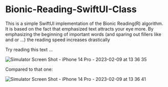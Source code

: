 # Bionic-Reading-SwiftUI-Class
This is a simple SwiftUI implementation of the Bionic Reading(R) algorithm. It is based on the fact that emphasized text attracts your eye more. By emphasizing the beginning of important words (and sparing out fillers like and or ...) the reading speed increases drastically

Try reading this text ...

![Simulator Screen Shot - iPhone 14 Pro - 2023-02-09 at 13 36 35](https://user-images.githubusercontent.com/1047547/217814748-10bbe904-6216-424e-aabe-574e6cb0662f.png)


Compared to that one:

![Simulator Screen Shot - iPhone 14 Pro - 2023-02-09 at 13 36 41](https://user-images.githubusercontent.com/1047547/217814834-3951d3c0-b5a8-4d36-ba67-855056a2c3e1.png)

